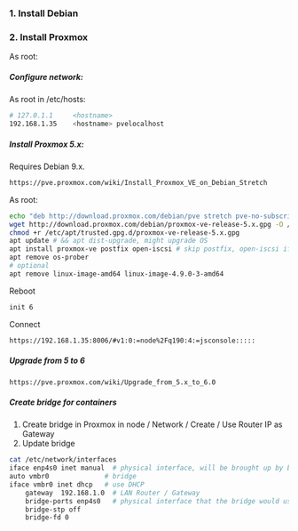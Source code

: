 ### 1. Install Debian
### 2. Install Proxmox
As root:
##### Configure network:
As root in  /etc/hosts:
```bash
# 127.0.1.1     <hostname>
192.168.1.35    <hostname> pvelocalhost
```
##### Install Proxmox 5.x:
Requires Debian 9.x.
```html
https://pve.proxmox.com/wiki/Install_Proxmox_VE_on_Debian_Stretch
```
As root:
```bash
echo "deb http://download.proxmox.com/debian/pve stretch pve-no-subscription" > /etc/apt/sources.list.d/pve-install-repo.list
wget http://download.proxmox.com/debian/proxmox-ve-release-5.x.gpg -O /etc/apt/trusted.gpg.d/proxmox-ve-release-5.x.gpg
chmod +r /etc/apt/trusted.gpg.d/proxmox-ve-release-5.x.gpg
apt update # && apt dist-upgrade, might upgrade OS
apt install proxmox-ve postfix open-iscsi # skip postfix, open-iscsi if not needed
apt remove os-prober
# optional
apt remove linux-image-amd64 linux-image-4.9.0-3-amd64
```
Reboot
```bash
init 6
```
Connect
```html
https://192.168.1.35:8006/#v1:0:=node%2Fq190:4:=jsconsole:::::
```
##### Upgrade from 5 to 6
```html
https://pve.proxmox.com/wiki/Upgrade_from_5.x_to_6.0
```
##### Create bridge for containers
1. Create bridge in Proxmox in node / Network / Create / Use Router IP as Gateway
2. Update bridge
```bash
cat /etc/network/interfaces
iface enp4s0 inet manual  # physical interface, will be brought up by bridge
auto vmbr0              # bridge
iface vmbr0 inet dhcp   # use DHCP
	gateway  192.168.1.0  # LAN Router / Gateway
	bridge-ports enp4s0   # physical interface that the bridge would use
	bridge-stp off
	bridge-fd 0
  ```
